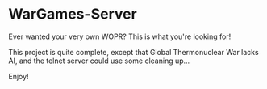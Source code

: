WarGames-Server
===============

Ever wanted your very own WOPR? This is what you're looking for!

This project is quite complete, except that Global Thermonuclear War lacks AI, and the telnet server could use some cleaning up...

Enjoy!
